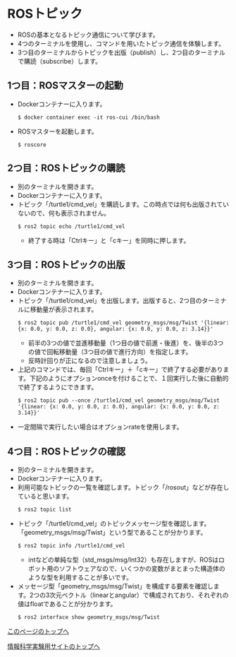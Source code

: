 # ROSトピック
- ROSの基本となるトピック通信について学びます。
- 4つのターミナルを使用し、コマンドを用いたトピック通信を体験します。
- 3つ目のターミナルからトピックを出版（publish）し、2つ目のターミナルで購読（subscribe）します。

## 1つ目：ROSマスターの起動
- Dockerコンテナーに入ります。
  ```
  $ docker container exec -it ros-cui /bin/bash
  ```
- ROSマスターを起動します。
  ```
  $ roscore
  ```

## 2つ目：ROSトピックの購読
- 別のターミナルを開きます。
- Dockerコンテナーに入ります。
- トピック「/turtle1/cmd_vel」を購読します。この時点では何も出版されていないので、何も表示されません。
  ```
  $ ros2 topic echo /turtle1/cmd_vel
  ```
  - 終了する時は「Ctrlキー」と「cキー」を同時に押します。

## 3つ目：ROSトピックの出版
- 別のターミナルを開きます。
- Dockerコンテナーに入ります。
- トピック「/turtle1/cmd_vel」を出版します。出版すると、2つ目のターミナルに移動量が表示されます。
  ```
  $ ros2 topic pub /turtle1/cmd_vel geometry_msgs/msg/Twist '{linear: {x: 0.0, y: 0.0, z: 0.0}, angular: {x: 0.0, y: 0.0, z: 3.14}}'
  ```  
  - 前半の3つの値で並進移動量（1つ目の値で前進・後進）を、後半の3つの値で回転移動量（3つ目の値で進行方向）を指定します。
  - 反時計回りが正になるので注意しましょう。
- 上記のコマンドでは、毎回「Ctrlキー」＋「cキー」で終了する必要があります。下記のようにオプションonceを付けることで、１回実行した後に自動的で終了するようにできます。
  ```
  $ ros2 topic pub --once /turtle1/cmd_vel geometry_msgs/msg/Twist '{linear: {x: 0.0, y: 0.0, z: 0.0}, angular: {x: 0.0, y: 0.0, z: 3.14}}'
  ```
- 一定間隔で実行したい場合はオプションrateを使用します。

## 4つ目：ROSトピックの確認
- 別のターミナルを開きます。
- Dockerコンテナーに入ります。
- 利用可能なトピックの一覧を確認します。トピック「/rosout」などが存在していると思います。
  ```
  $ ros2 topic list
  ```
- トピック「/turtle1/cmd_vel」のトピックメッセージ型を確認します。「geometry_msgs/msg/Twist」という型であることが分かります。
  ```
  $ ros2 topic info /turtle1/cmd_vel
  ```
  - intなどの単純な型（std_msgs/msg/Int32）も存在しますが、ROSはロボット用のソフトウェアなので、いくつかの変数がまとまった構造体のような型を利用することが多いです。
- メッセージ型「geometry_msgs/msg/Twist」を構成する要素を確認します。2つの3次元ベクトル（linearとangular）で構成されており、それぞれの値はfloatであることが分かります。  
  ```
  $ ros2 interface show geometry_msgs/msg/Twist
  ```

[このページのトップへ](#)

[情報科学実験用サイトのトップへ](https://stl-apu.github.io/laboratory_experiments/)
